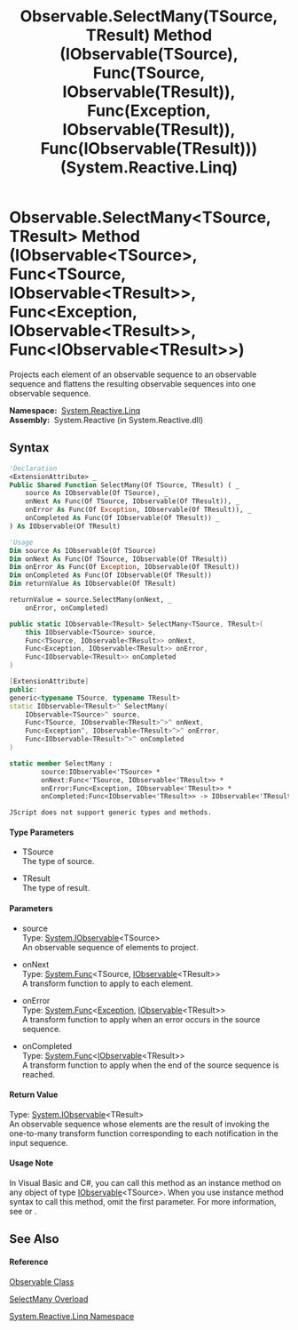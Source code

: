 ﻿---
title: Observable.SelectMany(TSource, TResult) Method (IObservable(TSource), Func(TSource, IObservable(TResult)), Func(Exception, IObservable(TResult)), Func(IObservable(TResult))) (System.Reactive.Linq)
TOCTitle: SelectMany(TSource, TResult) Method (IObservable(TSource), Func(TSource, IObservable(TResult)), Func(Exception, IObservable(TResult)), Func(IObservable(TResult)))
ms:assetid: M:System.Reactive.Linq.Observable.SelectMany``2(System.IObservable{``0},System.Func{``0,System.IObservable{``1}},System.Func{System.Exception,System.IObservable{``1}},System.Func{System.IObservable{``1}})
ms:mtpsurl: https://msdn.microsoft.com/en-us/library/Hh244247(v=VS.103)
ms:contentKeyID: 36069881
ms.date: 06/28/2011
mtps_version: v=VS.103
dev_langs:
- vb
- csharp
- c++
- fsharp
- jscript
---

# Observable.SelectMany\<TSource, TResult\> Method (IObservable\<TSource\>, Func\<TSource, IObservable\<TResult\>\>, Func\<Exception, IObservable\<TResult\>\>, Func\<IObservable\<TResult\>\>)

Projects each element of an observable sequence to an observable sequence and flattens the resulting observable sequences into one observable sequence.

**Namespace:**  [System.Reactive.Linq](hh211929\(v=vs.103\).md)  
**Assembly:**  System.Reactive (in System.Reactive.dll)

## Syntax

``` vb
'Declaration
<ExtensionAttribute> _
Public Shared Function SelectMany(Of TSource, TResult) ( _
    source As IObservable(Of TSource), _
    onNext As Func(Of TSource, IObservable(Of TResult)), _
    onError As Func(Of Exception, IObservable(Of TResult)), _
    onCompleted As Func(Of IObservable(Of TResult)) _
) As IObservable(Of TResult)
```

``` vb
'Usage
Dim source As IObservable(Of TSource)
Dim onNext As Func(Of TSource, IObservable(Of TResult))
Dim onError As Func(Of Exception, IObservable(Of TResult))
Dim onCompleted As Func(Of IObservable(Of TResult))
Dim returnValue As IObservable(Of TResult)

returnValue = source.SelectMany(onNext, _
    onError, onCompleted)
```

``` csharp
public static IObservable<TResult> SelectMany<TSource, TResult>(
    this IObservable<TSource> source,
    Func<TSource, IObservable<TResult>> onNext,
    Func<Exception, IObservable<TResult>> onError,
    Func<IObservable<TResult>> onCompleted
)
```

``` c++
[ExtensionAttribute]
public:
generic<typename TSource, typename TResult>
static IObservable<TResult>^ SelectMany(
    IObservable<TSource>^ source, 
    Func<TSource, IObservable<TResult>^>^ onNext, 
    Func<Exception^, IObservable<TResult>^>^ onError, 
    Func<IObservable<TResult>^>^ onCompleted
)
```

``` fsharp
static member SelectMany : 
        source:IObservable<'TSource> * 
        onNext:Func<'TSource, IObservable<'TResult>> * 
        onError:Func<Exception, IObservable<'TResult>> * 
        onCompleted:Func<IObservable<'TResult>> -> IObservable<'TResult> 
```

``` jscript
JScript does not support generic types and methods.
```

#### Type Parameters

  - TSource  
    The type of source.

<!-- end list -->

  - TResult  
    The type of result.

#### Parameters

  - source  
    Type: [System.IObservable](https://msdn.microsoft.com/en-us/library/Dd990377)\<TSource\>  
    An observable sequence of elements to project.  

<!-- end list -->

  - onNext  
    Type: [System.Func](https://msdn.microsoft.com/en-us/library/Bb549151)\<TSource, [IObservable](https://msdn.microsoft.com/en-us/library/Dd990377)\<TResult\>\>  
    A transform function to apply to each element.  

<!-- end list -->

  - onError  
    Type: [System.Func](https://msdn.microsoft.com/en-us/library/Bb549151)\<[Exception](https://msdn.microsoft.com/en-us/library/c18k6c59), [IObservable](https://msdn.microsoft.com/en-us/library/Dd990377)\<TResult\>\>  
    A transform function to apply when an error occurs in the source sequence.  

<!-- end list -->

  - onCompleted  
    Type: [System.Func](https://msdn.microsoft.com/en-us/library/Bb534960)\<[IObservable](https://msdn.microsoft.com/en-us/library/Dd990377)\<TResult\>\>  
    A transform function to apply when the end of the source sequence is reached.  

#### Return Value

Type: [System.IObservable](https://msdn.microsoft.com/en-us/library/Dd990377)\<TResult\>  
An observable sequence whose elements are the result of invoking the one-to-many transform function corresponding to each notification in the input sequence.  

#### Usage Note

In Visual Basic and C\#, you can call this method as an instance method on any object of type [IObservable](https://msdn.microsoft.com/en-us/library/Dd990377)\<TSource\>. When you use instance method syntax to call this method, omit the first parameter. For more information, see [](https://msdn.microsoft.com/en-us/library/Bb384936) or [](https://msdn.microsoft.com/en-us/library/Bb383977).

## See Also

#### Reference

[Observable Class](hh244252\(v=vs.103\).md)

[SelectMany Overload](hh211881\(v=vs.103\).md)

[System.Reactive.Linq Namespace](hh211929\(v=vs.103\).md)

